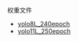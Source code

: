 权重文件

- <a href="https://drive.google.com/file/d/1TV1zhoLgOmN-rk6OALuJQokUof-o7Q6R/view?usp=drive_link" download>yolo8L_240epoch</a>
- <a href="https://drive.google.com/file/d/1S7UFK2qqtnmknSQ1PuSWZTBHiajgdZUp/view?usp=drive_link" download>yolo11L_250epoch</a>